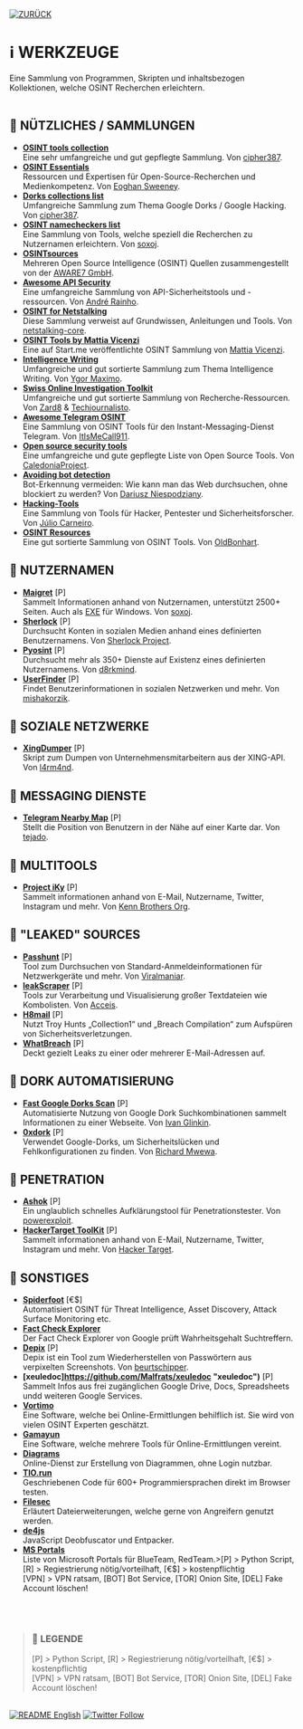 <div align="left">
  <a href="https://github.com/ot2i7ba/OSINT/blob/main/de/"><img alt="ZURÜCK" src="https://img.shields.io/badge/ZURÜCK-lightgrey.svg?style=for-the-badge"></a>
</div>

# ℹ️ WERKZEUGE
Eine Sammlung von Programmen, Skripten und inhaltsbezogen Kollektionen, welche OSINT Recherchen erleichtern.<br/><br/>

## 📑 NÜTZLICHES / SAMMLUNGEN
- **[OSINT tools collection](https://github.com/cipher387/osint_stuff_tool_collection "OSINT tools collection")**<br/>
Eine sehr umfangreiche und gut gepflegte Sammlung. Von [cipher387](https://github.com/cipher387 "cipher387").
- **[OSINT Essentials](https://www.osintessentials.com/ "OSINT Essentials")**<br/>
Ressourcen und Expertisen für Open-Source-Recherchen und Medienkompetenz. Von [Eoghan Sweeney](https://twitter.com/osintessentials "Eoghan Sweeney").
- **[Dorks collections list](https://github.com/cipher387/Dorks-collections-list "Open source security tools")**<br/>
Umfangreiche Sammlung zum Thema Google Dorks / Google Hacking. Von [cipher387](https://github.com/cipher387 "cipher387").
- **[OSINT namecheckers list](https://github.com/soxoj/osint-namecheckers-list "OSINT namecheckers list")**<br/>
Eine Sammlung von Tools, welche speziell die Recherchen zu Nutzernamen erleichtern. Von [soxoj](https://github.com/soxoj "soxoj").
- **[OSINTsources](https://github.com/awareseven/OSINTsources "OSINTsources")**<br/>
Mehreren Open Source Intelligence (OSINT) Quellen zusammengestellt von der [AWARE7 GmbH](https://github.com/awareseven "AWARE7 GmbH").
- **[Awesome API Security](https://github.com/arainho/awesome-api-security "Awesome API Security")**<br/>
Eine umfangreiche Sammlung von API-Sicherheitstools und -ressourcen. Von [André Rainho](https://github.com/arainho "André Rainho").
- **[OSINT for Netstalking](https://github.com/netstalking-core/netstalking-osint "OSINT for Netstalking")**<br/>
Diese Sammlung verweist auf Grundwissen, Anleitungen und Tools. Von [netstalking-core](https://github.com/netstalking-core "netstalking-core").
- **[OSINT Tools  by Mattia Vicenzi](https://start.me/p/EL0rjQ/osint-tools-by-mattia-vicenzi "OSINT Tools  by Mattia Vicenzi")**<br/>
Eine auf Start.me veröffentlichte OSINT Sammlung von [Mattia Vicenzi](https://www.mattiavicenzi.it/ "Mattia Vicenzi").
- **[Intelligence Writing](https://github.com/mxm0z/awesome-intelligence-writing "Intelligence Writing")**<br/>
Umfangreiche und gut sortierte Sammlung zum Thema Intelligence Writing. Von [Ygor Maximo](https://github.com/mxm0z "Ygor Maximo").
- **[Swiss Online Investigation Toolkit](https://docs.google.com/spreadsheets/u/0/d/1LHP3gfppDBBPENffw9R7FrhpRxhmP0UhaLiklbQN7tA/htmlview "Swiss Online Investigation Toolkit")**<br/>
Umfangreiche und gut sortierte Sammlung von Recherche-Ressourcen. Von [Zard8](https://twitter.com/Zard8 "Zard8") & [Techjournalisto](https://twitter.com/Techjournalisto "Techjournalisto").
- **[Awesome Telegram OSINT](https://github.com/ItIsMeCall911/Awesome-Telegram-OSINT "Awesome Telegram OSINT")**<br/>
Eine Sammlung von OSINT Tools für den Instant-Messaging-Dienst Telegram. Von [ItIsMeCall911](https://github.com/ItIsMeCall911 "ItIsMeCall911").
- **[Open source security tools](https://github.com/CaledoniaProject/awesome-opensource-security "Open source security tools")**<br/>
Eine umfangreiche und gute gepflegte Liste von Open Source Tools. Von [CaledoniaProject](https://github.com/CaledoniaProject "CaledoniaProject").
- **[Avoiding bot detection](https://github.com/niespodd/browser-fingerprinting "Avoiding bot detection")**<br/>
Bot-Erkennung vermeiden: Wie kann man das Web durchsuchen, ohne blockiert zu werden? Von [Dariusz Niespodziany](https://github.com/niespodd "Dariusz Niespodziany").
- **[Hacking-Tools](https://github.com/juliocarneiro/hacking-tools "Hacking-Tools")**<br/>
Eine Sammlung von Tools für Hacker, Pentester und Sicherheitsforscher. Von [Júlio Carneiro](https://github.com/juliocarneiro "Júlio Carneiro").
- **[OSINT Resources](https://github.com/OldBonhart/Osint-Resources "OSINT Resources")**<br/>
Eine gut sortierte Sammlung von OSINT Tools. Von [OldBonhart](https://github.com/OldBonhart "OldBonhart").

## 📑 NUTZERNAMEN
- **[Maigret](https://github.com/soxoj/maigret "Maigret")** [P]<br/>
Sammelt Informationen anhand von Nutzernamen, unterstützt 2500+ Seiten. Auch als [EXE](https://github.com/soxoj/maigret/releases "EXE") für Windows. Von [soxoj](https://github.com/soxoj "soxoj").
- **[Sherlock](https://github.com/sherlock-project/sherlock "Sherlock")** [P]<br/>
Durchsucht Konten in sozialen Medien anhand eines definierten Benutzernamens. Von [Sherlock Project](https://github.com/sherlock-project "Sherlock Project").
- **[Pyosint](https://github.com/d8rkmind/Pyosint "Pyosint")** [P]<br/>
Durchsucht mehr als 350+ Dienste auf Existenz eines definierten Nutzernamens. Von [d8rkmind](https://github.com/d8rkmind "d8rkmind").
- **[UserFinder](https://github.com/mishakorzik/UserFinder "UserFinder")** [P]<br/>
Findet Benutzerinformationen in sozialen Netzwerken und mehr. Von [mishakorzik](https://github.com/mishakorzik "mishakorzik").

## 📑 SOZIALE NETZWERKE
- **[XingDumper](https://github.com/l4rm4nd/XingDumper "Telegram Nearby Map")** [P]<br/>
Skript zum Dumpen von Unternehmensmitarbeitern aus der XING-API. Von [l4rm4nd](https://github.com/l4rm4nd "l4rm4nd").

## 📑 MESSAGING DIENSTE
- **[Telegram Nearby Map](https://github.com/tejado/telegram-nearby-map "Telegram Nearby Map")** [P]<br/>
Stellt die Position von Benutzern in der Nähe auf einer Karte dar. Von [tejado](https://github.com/tejado "tejado").

## 📑 MULTITOOLS
- **[Project iKy](https://github.com/kennbroorg/iKy "Project iKy")** [P]<br/>
Sammelt informationen anhand von E-Mail, Nutzername, Twitter, Instagram und mehr. Von [Kenn Brothers Org](https://github.com/kennbroorg "Kenn Brothers Org").

## 📑 "LEAKED" SOURCES
- **[Passhunt](https://github.com/Viralmaniar/Passhunt "Passhunt")** [P]<br/>
Tool zum Durchsuchen von Standard-Anmeldeinformationen für Netzwerkgeräte und mehr. Von [Viralmaniar](https://github.com/Viralmaniar "Viralmaniar").
- **[leakScraper](https://github.com/Acceis/leakScraper "leakScraper")** [P]<br/>
Tools zur Verarbeitung und Visualisierung großer Textdateien wie Kombolisten. Von [Acceis](https://github.com/Acceis "Acceis").
- **[H8mail](https://github.com/khast3x/h8mail "H8mail")** [P]<br/>
Nutzt Troy Hunts „Collection1“ und „Breach Compilation“ zum Aufspüren von Sicherheitsverletzungen. 
- **[WhatBreach](https://github.com/Ekultek/WhatBreach "WhatBreach")** [P]<br/>
Deckt gezielt Leaks zu einer oder mehrerer E-Mail-Adressen auf.

## 📑 DORK AUTOMATISIERUNG
- **[Fast Google Dorks Scan](https://github.com/IvanGlinkin/Fast-Google-Dorks-Scan "Fast Google Dorks Scan")** [P]<br/>
Automatisierte Nutzung von Google Dork Suchkombinationen sammelt Informationen zu einer Webseite. Von [Ivan Glinkin](https://github.com/IvanGlinkin "Ivan Glinkin").
- **[0xdork](https://github.com/rlyonheart/oxdork "Fast Google Dorks Scan")** [P]<br/>
Verwendet Google-Dorks, um Sicherheitslücken und Fehlkonfigurationen zu finden. Von [Richard Mwewa](https://github.com/rlyonheart "Richard Mwewa").

## 📑 PENETRATION
- **[Ashok](https://github.com/ankitdobhal/Ashok "Ashok")** [P]<br/>
Ein unglaublich schnelles Aufklärungstool für Penetrationstester. Von [powerexploit](https://github.com/powerexploit "powerexploit").
- **[HackerTarget ToolKit](https://github.com/pyhackertarget/hackertarget "HackerTarget ToolKit")** [P]<br/>
Sammelt informationen anhand von E-Mail, Nutzername, Twitter, Instagram und mehr. Von [Hacker Target](https://github.com/pyhackertarget "Hacker Target").

## 📑 SONSTIGES
- **[Spiderfoot](https://www.spiderfoot.net/ "Spiderfoot")** [€$]<br/>
Automatisiert OSINT für Threat Intelligence, Asset Discovery, Attack Surface Monitoring etc.
- **[Fact Check Explorer](https://toolbox.google.com/factcheck/explorer "Fact Check Explorer")**<br/>
Der Fact Check Explorer von Google prüft Wahrheitsgehalt Suchtreffern.
- **[Depix](https://github.com/beurtschipper/Depix "Depix")** [P]<br/>
Depix ist ein Tool zum Wiederherstellen von Passwörtern aus verpixelten Screenshots. Von [beurtschipper](https://github.com/beurtschipper "beurtschipper").
- **[xeuledoc]https://github.com/Malfrats/xeuledoc "xeuledoc")** [P]<br/>
Sammelt Infos aus frei zugänglichen Google Drive, Docs, Spreadsheets undd weiteren Google Services.
- **[Vortimo](https://www.vortimo.com/ "Vortimo")**<br/>
Eine Software, welche bei Online-Ermittlungen behilflich ist. Sie wird von vielen OSINT Experten geschätzt.
- **[Gamayun](https://sociallinks.io/products/gamayun "Gamayun")**<br/>
Eine Software, welche mehrere Tools für Online-Ermittlungen vereint.
- **[Diagrams](https://www.diagrams.net/ "Diagrams")**<br/>
Online-Dienst zur Erstellung von Diagrammen, ohne Login nutzbar.
- **[TIO.run](https://tio.run/ "TIO.run")**<br/>
Geschriebenen Code für 600+ Programmiersprachen direkt im Browser testen.
- **[Filesec](https://filesec.io/ "Filesec")**<br/>
Erläutert Dateierweiterungen, welche gerne von Angreifern genutzt werden.
- **[de4js](https://lelinhtinh.github.io/de4js/ "de4js")**<br/>
JavaScript Deobfuscator und Entpacker.
- **[MS Portals](https://msportals.io/ "MS Portals")**<br/>
Liste von Microsoft Portals für BlueTeam, RedTeam.>[P] > Python Script, [R] > Regiestrierung nötig/vorteilhaft, [€$] > kostenpflichtig<br/>[VPN] > VPN ratsam, [BOT] Bot Service, [TOR] Onion Site, [DEL] Fake Account löschen!

<br/><br/>
>### 📌 LEGENDE
>[P] > Python Script, [R] > Regiestrierung nötig/vorteilhaft, [€$] > kostenpflichtig<br/>[VPN] > VPN ratsam, [BOT] Bot Service, [TOR] Onion Site, [DEL] Fake Account löschen!

<br/>
<div align="left">
  <a href="https://github.com/ot2i7ba/OSINT/blob/main/en/README.md"><img alt="README English" src="https://img.shields.io/badge/README-English-lightgrey.svg?style=for-the-badge"></a>
  <a href="https://twitter.com/intent/follow?screen_name=ot2i7ba"><img alt="Twitter Follow" src="https://img.shields.io/twitter/follow/ot2i7ba?logo=twitter&logoColor=white&style=for-the-badge"></a>
</div>
